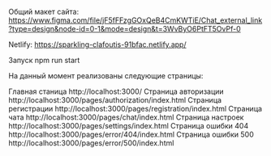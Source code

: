 Общий макет сайта: https://www.figma.com/file/jF5fFFzgGOxQeB4CmKWTiE/Chat_external_link?type=design&node-id=0-1&mode=design&t=3WvByO6PtFT5OvPf-0

Netlify: https://sparkling-clafoutis-91bfac.netlify.app/

Запуск npm run start 

На данный момент реализованы следующие страницы:

Главная станица http://localhost:3000/
Страница авторизации http://localhost:3000/pages/authorization/index.html
Страница регистрации http://localhost:3000/pages/registration/index.html
Страница чата http://localhost:3000/pages/chat/index.html
Страница настроек http://localhost:3000/pages/settings/index.html
Страница ошибки 404 http://localhost:3000/pages/error/404/index.html
Страница ошибки 500 http://localhost:3000/pages/error/500/index.html